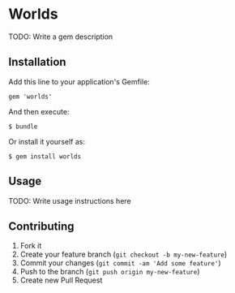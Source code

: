 # Worlds

TODO: Write a gem description

## Installation

Add this line to your application's Gemfile:

    gem 'worlds'

And then execute:

    $ bundle

Or install it yourself as:

    $ gem install worlds

## Usage

TODO: Write usage instructions here

## Contributing

1. Fork it
2. Create your feature branch (`git checkout -b my-new-feature`)
3. Commit your changes (`git commit -am 'Add some feature'`)
4. Push to the branch (`git push origin my-new-feature`)
5. Create new Pull Request
